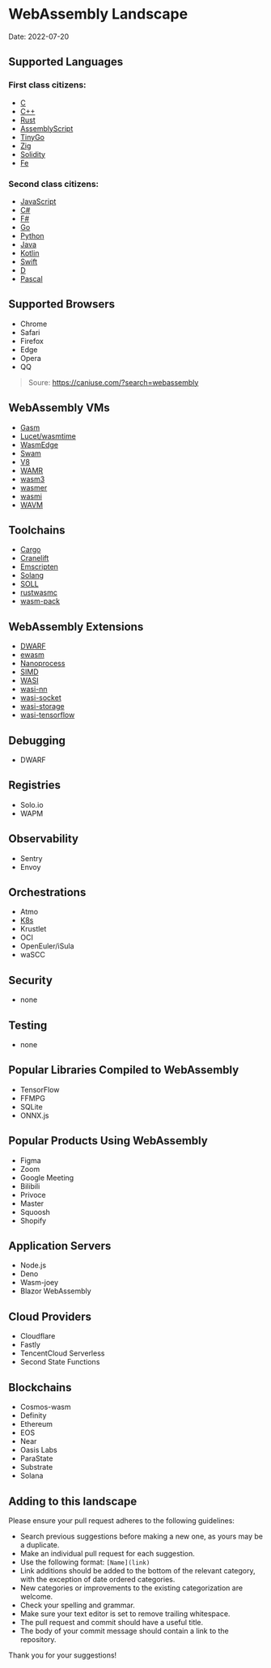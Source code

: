 # WebAssembly Landscape

Date: 2022-07-20


## Supported Languages


### First class citizens:

* [C](http://www.open-std.org/jtc1/sc22/wg14/)
* [C++](https://isocpp.org/)
* [Rust](https://github.com/rust-lang/rust) 
* [AssemblyScript](https://github.com/AssemblyScript/assemblyscript)
* [TinyGo](https://github.com/tinygo-org/tinygo)
* [Zig](https://github.com/ziglang/zig)
* [Solidity](https://github.com/ethereum/solidity)
* [Fe](https://github.com/ethereum/fe)

### Second class citizens:

* [JavaScript](https://wasmedge.org/book/en/dev/js.html)
* [C#](https://docs.microsoft.com/en-us/dotnet/csharp/programming-guide/)
* [F#](https://fsharp.org/)
* [Go](https://github.com/golang/go)
* [Python](https://github.com/python)
* [Java]()
* [Kotlin](https://github.com/JetBrains/kotlin)
* [Swift](https://github.com/apple/swift)
* [D](https://dlang.org/)
* [Pascal](http://www.pascal-programming.info/)


## Supported Browsers

* Chrome
* Safari
* Firefox
* Edge
* Opera
* QQ 

> Soure: https://caniuse.com/?search=webassembly 

## WebAssembly VMs
* [Gasm](https://github.com/mathetake/gasm)
* [Lucet/wasmtime](https://github.com/bytecodealliance/lucet)
* [WasmEdge](https://github.com/WasmEdge/WasmEdge)
* [Swam](https://github.com/satabin/swam)
* [V8](https://github.com/v8/v8)
* [WAMR](https://github.com/bytecodealliance/wasm-micro-runtime)
* [wasm3](https://github.com/wasm3/wasm3)
* [wasmer](https://github.com/wasmerio/wasmer)
* [wasmi](https://github.com/paritytech/wasmi)
* [WAVM](https://github.com/WAVM/WAVM)

## Toolchains
* [Cargo](https://github.com/rust-lang/cargo)
* [Cranelift](https://github.com/bytecodealliance/cranelift)
* [Emscripten](https://github.com/emscripten-core/emscripten)
* [Solang](https://github.com/hyperledger-labs/solang)
* [SOLL](https://github.com/second-state/SOLL)
* [rustwasmc](https://github.com/second-state/rustwasmc)
* [wasm-pack](https://github.com/rustwasm/wasm-pack)

## WebAssembly Extensions

* [DWARF](https://lucumr.pocoo.org/2020/11/30/how-to-wasm-dwarf/)
* [ewasm](https://github.com/ewasm)
* [Nanoprocess](https://bytecodealliance.org/articles/1-year-update)
* [SIMD](https://github.com/WebAssembly/simd)
* [WASI](https://wasi.dev/)
* [wasi-nn](https://github.com/WebAssembly/wasi-nn)
* [wasi-socket](https://radu-matei.com/blog/towards-sockets-networking-wasi/)
* [wasi-storage](https://github.com/second-state/ssvm-napi-extensions)
* [wasi-tensorflow](https://github.com/second-state/ssvm-napi-extensions)

## Debugging
* DWARF

## Registries
* Solo.io
* WAPM

## Observability
* Sentry
* Envoy

## Orchestrations
* Atmo
* [K8s](https://wasmedge.org/book/en/kubernetes.html)
* Krustlet
* OCI
* OpenEuler/iSula
* waSCC

## Security
* none

## Testing
* none

## Popular Libraries Compiled to WebAssembly
* TensorFlow
* FFMPG
* SQLite
* ONNX.js

## Popular Products Using WebAssembly
* Figma
* Zoom
* Google Meeting
* Bilibili
* Privoce
* Master
* Squoosh
* Shopify

## Application Servers
* Node.js
* Deno
* Wasm-joey
* Blazor WebAssembly

## Cloud Providers
* Cloudflare
* Fastly
* TencentCloud Serverless
* Second State Functions

## Blockchains
* Cosmos-wasm
* Definity
* Ethereum
* EOS
* Near
* Oasis Labs
* ParaState
* Substrate 
* Solana


## Adding to this landscape

Please ensure your pull request adheres to the following guidelines:

- Search previous suggestions before making a new one, as yours may be a duplicate.
- Make an individual pull request for each suggestion.
- Use the following format: `[Name](link)`
- Link additions should be added to the bottom of the relevant category, with the exception of date ordered categories.
- New categories or improvements to the existing categorization are welcome.
- Check your spelling and grammar.
- Make sure your text editor is set to remove trailing whitespace.
- The pull request and commit should have a useful title.
- The body of your commit message should contain a link to the repository.

Thank you for your suggestions!
